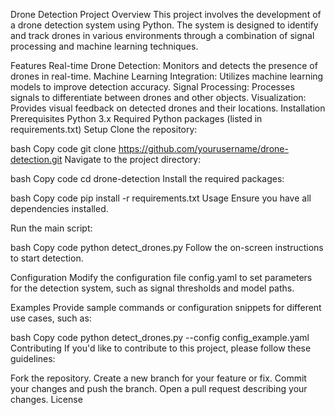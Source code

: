 Drone Detection Project
Overview
This project involves the development of a drone detection system using Python. The system is designed to identify and track drones in various environments through a combination of signal processing and machine learning techniques.

Features
Real-time Drone Detection: Monitors and detects the presence of drones in real-time.
Machine Learning Integration: Utilizes machine learning models to improve detection accuracy.
Signal Processing: Processes signals to differentiate between drones and other objects.
Visualization: Provides visual feedback on detected drones and their locations.
Installation
Prerequisites
Python 3.x
Required Python packages (listed in requirements.txt)
Setup
Clone the repository:

bash
Copy code
git clone https://github.com/yourusername/drone-detection.git
Navigate to the project directory:

bash
Copy code
cd drone-detection
Install the required packages:

bash
Copy code
pip install -r requirements.txt
Usage
Ensure you have all dependencies installed.

Run the main script:

bash
Copy code
python detect_drones.py
Follow the on-screen instructions to start detection.

Configuration
Modify the configuration file config.yaml to set parameters for the detection system, such as signal thresholds and model paths.

Examples
Provide sample commands or configuration snippets for different use cases, such as:

bash
Copy code
python detect_drones.py --config config_example.yaml
Contributing
If you'd like to contribute to this project, please follow these guidelines:

Fork the repository.
Create a new branch for your feature or fix.
Commit your changes and push the branch.
Open a pull request describing your changes.
License
